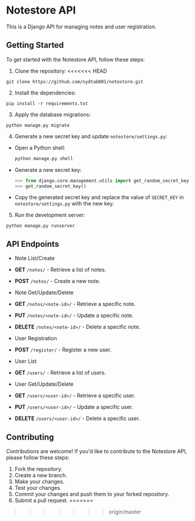 # **Notestore API**

This is a Django API for managing notes and user registration.

## Getting Started

To get started with the Notestore API, follow these steps:

1. Clone the repository:
<<<<<<< HEAD

`git clone https://github.com/nydtab001/notestore.git`

2. Install the dependencies:

`pip install -r requirements.txt`

3. Apply the database migrations:

`python manage.py migrate`

4. Generate a new secret key and update `notestore/settings.py`:
- Open a Python shell:
  ```python
  python manage.py shell
  ```

- Generate a new secret key:
  ```python
  >>> from django.core.management.utils import get_random_secret_key
  >>> get_random_secret_key()
  ```

- Copy the generated secret key and replace the value of `SECRET_KEY` in `notestore/settings.py` with the new key.

5. Run the development server:

`python manage.py runserver`


## API Endpoints

- Note List/Create
- **GET** `/notes/` - Retrieve a list of notes.
- **POST** `/notes/` - Create a new note.

- Note Get/Update/Delete
- **GET** `/notes/<note-id>/` - Retrieve a specific note.
- **PUT** `/notes/<note-id>/` - Update a specific note.
- **DELETE** `/notes/<note-id>/` - Delete a specific note.

- User Registration
- **POST** `/register/` - Register a new user.

- User List
- **GET** `/users/` - Retrieve a list of users.

- User Get/Update/Delete
- **GET** `/users/<user-id>/` - Retrieve a specific user.
- **PUT** `/users/<user-id>/` - Update a specific user.
- **DELETE** `/users/<user-id>/` - Delete a specific user.

## Contributing

Contributions are welcome! If you'd like to contribute to the Notestore API, please follow these steps:

1. Fork the repository.
2. Create a new branch.
3. Make your changes.
4. Test your changes.
5. Commit your changes and push them to your forked repository.
6. Submit a pull request.
=======
>>>>>>> origin/master
